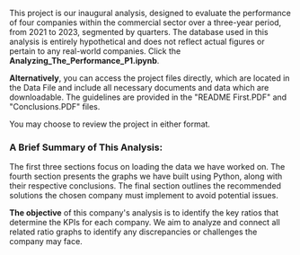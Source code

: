 This project is our inaugural analysis, designed to evaluate the performance of four companies within the commercial sector over a three-year period, from 2021 to 2023, segmented by quarters. The database used in this analysis is entirely hypothetical and does not reflect actual figures or pertain to any real-world companies. Click the **Analyzing_The_Performance_P1.ipynb**.


**Alternatively**, you can access the project files directly, which are located in the Data File and include all necessary documents and data which are downloadable. The guidelines are provided in the "README First.PDF" and "Conclusions.PDF" files. 


You may choose to review the project in either format.


### **A Brief Summary of This Analysis:**
The first three sections focus on loading the data we have worked on. The fourth section presents the graphs we have built using Python, along with their respective conclusions. The final section outlines the recommended solutions the chosen company must implement to avoid potential issues.


**The objective** of this company's analysis is to identify the key ratios that determine the KPIs for each company. We aim to analyze and connect all related ratio graphs to identify any discrepancies or challenges the company may face.
